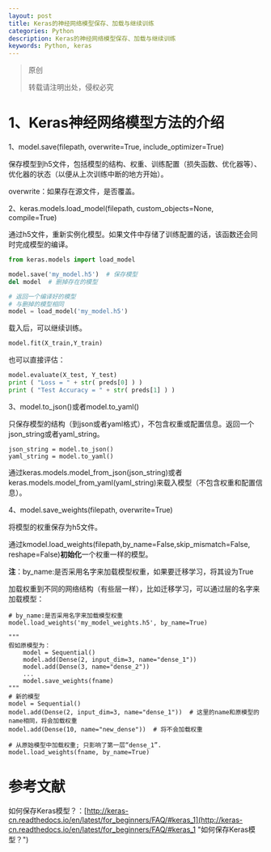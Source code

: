 ```yaml
---
layout: post
title: Keras的神经网络模型保存、加载与继续训练
categories: Python
description: Keras的神经网络模型保存、加载与继续训练
keywords: Python, keras
---
```


> 原创
> 
> 转载请注明出处，侵权必究

# 1、Keras神经网络模型方法的介绍
1、model.save(filepath, overwrite=True, include_optimizer=True)

保存模型到h5文件，包括模型的结构、权重、训练配置（损失函数、优化器等）、优化器的状态（以便从上次训练中断的地方开始）。

overwrite：如果存在源文件，是否覆盖。

2、keras.models.load_model(filepath, custom_objects=None, compile=True)

通过h5文件，重新实例化模型。如果文件中存储了训练配置的话，该函数还会同时完成模型的编译。

```python
from keras.models import load_model

model.save('my_model.h5')  # 保存模型
del model  # 删掉存在的模型

# 返回一个编译好的模型
# 与删掉的模型相同
model = load_model('my_model.h5')
```

载入后，可以继续训练。

```python
model.fit(X_train,Y_train)
```

也可以直接评估：

```python
model.evaluate(X_test, Y_test)
print ( "Loss = " + str( preds[0] ) )
print ( "Test Accuracy = " + str( preds[1] ) )
```

3、model.to_json()或者model.to_yaml()

只保存模型的结构（到json或者yaml格式），不包含权重或配置信息。返回一个json_string或者yaml_string。

```
json_string = model.to_json()
yaml_string = model.to_yaml()
```

通过keras.models.model_from_json(json_string)或者keras.models.model_from_yaml(yaml_string)来载入模型（不包含权重和配置信息）。

4、model.save_weights(filepath, overwrite=True)

将模型的权重保存为h5文件。

通过kmodel.load_weights(filepath,by_name=False,skip_mismatch=False, reshape=False)**初始化**一个权重一样的模型。

**注**：by_name:是否采用名字来加载模型权重，如果要迁移学习，将其设为True

加载权重到不同的网络结构（有些层一样），比如迁移学习，可以通过层的名字来加载模型：

```
# by_name:是否采用名字来加载模型权重
model.load_weights('my_model_weights.h5', by_name=True)
```

```
"""
假如原模型为：
    model = Sequential()
    model.add(Dense(2, input_dim=3, name="dense_1"))
    model.add(Dense(3, name="dense_2"))
    ...
    model.save_weights(fname)
"""
# 新的模型
model = Sequential()
model.add(Dense(2, input_dim=3, name="dense_1"))  # 这里的name和原模型的name相同，将会加载权重
model.add(Dense(10, name="new_dense"))  # 将不会加载权重

# 从原始模型中加载权重; 只影响了第一层“dense_1”.
model.load_weights(fname, by_name=True)
```

# 参考文献

如何保存Keras模型？：[http://keras-cn.readthedocs.io/en/latest/for_beginners/FAQ/#keras_1](http://keras-cn.readthedocs.io/en/latest/for_beginners/FAQ/#keras_1 "如何保存Keras模型？")


